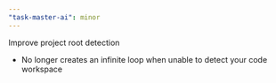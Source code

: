 ```yaml
---
"task-master-ai": minor
---
```


Improve project root detection

- No longer creates an infinite loop when unable to detect your code workspace